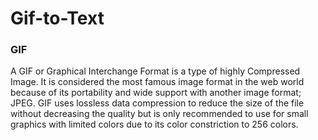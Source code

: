 # Gif-to-Text
### GIF
A GIF or Graphical Interchange Format is a type of highly Compressed Image. It is considered the most famous image format in the web world because of its portability and wide support with another image format; JPEG. GIF uses lossless data compression to reduce the size of the file without decreasing the quality but is only recommended to use for small graphics with limited colors due to its color constriction to 256 colors.  
